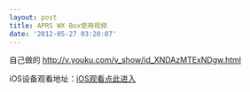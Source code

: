 ```yaml
---
layout: post
title: APRS WX Box使用视频
date: '2012-05-27 03:20:07'
---
```


自己做的
http://v.youku.com/v_show/id_XNDAzMTExNDgw.html

iOS设备观看地址：<a href="http://v.youku.com/v_show/id_XNDAzMTExNDgw.html">iOS观看点此进入</a>